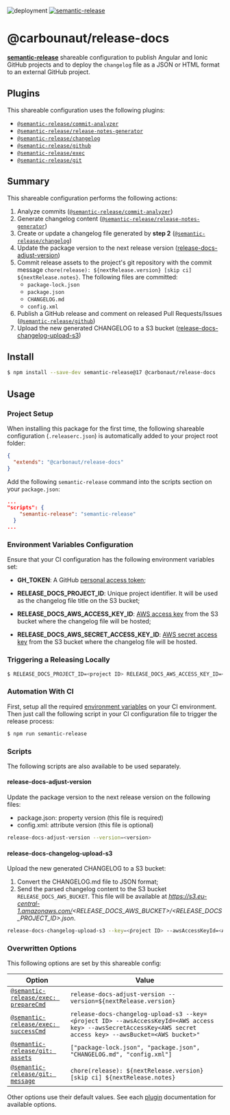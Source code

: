 ![deployment](https://github.com/carbonaut/release-docs/workflows/deployment/badge.svg?branch=master)
[![semantic-release](https://img.shields.io/badge/%20%20%F0%9F%93%A6%F0%9F%9A%80-semantic--release-e10079.svg)](https://github.com/semantic-release/semantic-release)

# @carbounaut/release-docs

[**semantic-release**](https://github.com/semantic-release/semantic-release) shareable configuration to publish Angular and Ionic GitHub projects and to deploy the `changelog` file as a JSON or HTML format to an external GitHub project.

## Plugins

This shareable configuration uses the following plugins:
- [`@semantic-release/commit-analyzer`](https://github.com/semantic-release/commit-analyzer)
- [`@semantic-release/release-notes-generator`](https://github.com/semantic-release/release-notes-generator)
- [`@semantic-release/changelog`](https://github.com/semantic-release/changelog)
- [`@semantic-release/github`](https://github.com/semantic-release/github)
- [`@semantic-release/exec`](https://github.com/semantic-release/exec)
- [`@semantic-release/git`](https://github.com/semantic-release/git)

## Summary

This shareable configuration performs the following actions:

1. Analyze commits ([`@semantic-release/commit-analyzer`](https://github.com/semantic-release/commit-analyze))
2. Generate changelog content ([`@semantic-release/release-notes-generator`](https://github.com/semantic-release/release-notes-generator))
3. Create or update a changelog file generated by **step 2** ([`@semantic-release/changelog`](https://github.com/semantic-release/changelog))
4. Update the package version to the next release version ([release-docs-adjust-version](#release-docs-adjust-version))
5. Commit release assets to the project's git repository with the commit message `chore(release): ${nextRelease.version} [skip ci] ${nextRelease.notes}`. The following files are committed:
    - `package-lock.json`
    - `package.json`
    - `CHANGELOG.md`
    - `config.xml`
6. Publish a GitHub release and comment on released Pull Requests/Issues ([`@semantic-release/github`](https://github.com/semantic-release/github))
7. Upload the new generated CHANGELOG to a S3 bucket ([release-docs-changelog-upload-s3](#release-docs-changelog-upload-s3))

## Install

```bash
$ npm install --save-dev semantic-release@17 @carbonaut/release-docs
```

## Usage

### Project Setup

When installing this package for the first time, the following shareable configuration (`.releaserc.json`) is automatically added to your project root folder:

```json
{
  "extends": "@carbonaut/release-docs"
}
```

Add the following `semantic-release` command into the scripts section on your `package.json`:

```json
...
"scripts": {
    "semantic-release": "semantic-release"
  }
...
```

### Environment Variables Configuration

Ensure that your CI configuration has the following environment variables set:

- **GH_TOKEN**: A GitHub [personal access token](https://docs.github.com/en/github/authenticating-to-github/creating-a-personal-access-token);

- **RELEASE_DOCS_PROJECT_ID**: Unique project identifier. It will be used as the changelog file title on the S3 bucket;

- **RELEASE_DOCS_AWS_ACCESS_KEY_ID**: [AWS access key](https://docs.aws.amazon.com/general/latest/gr/aws-security-credentials.html) from the S3 bucket where the changelog file will be hosted; 

- **RELEASE_DOCS_AWS_SECRET_ACCESS_KEY_ID**: [AWS secret access key](https://docs.aws.amazon.com/general/latest/gr/aws-security-credentials.html) from the S3 bucket where the changelog file will be hosted.

### Triggering a Releasing Locally

```bash
$ RELEASE_DOCS_PROJECT_ID=<project ID> RELEASE_DOCS_AWS_ACCESS_KEY_ID=<AWS access key> RELEASE_DOCS_AWS_SECRET_ACCESS_KEY_ID=<AWS secret access key> RELEASE_DOCS_AWS_BUCKET=<AWS bucket> GH_TOKEN=<GitHub token> npm run semantic-release --dry-run=false --no-ci
```

### Automation With CI

First, setup all the required [environment variables](#Configuration) on your CI environment. Then just call the following script in your CI configuration file to trigger the release process:

```bash
$ npm run semantic-release
```

### Scripts

The following scripts are also available to be used separately.

#### release-docs-adjust-version

Update the package version to the next release version on the following files:
 - package.json: property version (this file is required)
 - config.xml: attribute version (this file is optional)

```bash
release-docs-adjust-version --version=<version>
```

#### release-docs-changelog-upload-s3

Upload the new generated CHANGELOG to a S3 bucket:

1. Convert the CHANGELOG.md file to JSON format;
2. Send the parsed changelog content to the S3 bucket `RELEASE_DOCS_AWS_BUCKET`. This file will be available at _https://s3.eu-central-1.amazonaws.com/<RELEASE_DOCS_AWS_BUCKET>/<RELEASE_DOCS_PROJECT_ID>.json_.
  
```bash
release-docs-changelog-upload-s3 --key=<ṕroject ID> --awsAccessKeyId=<AWS access key> --awsSecretAccessKey<AWS secret access key> --awsBucket=<AWS bucket>"
```

### Overwritten Options

This following options are set by this shareable config:

| Option                                                                                      | Value                                                                                                                                                         |
|---------------------------------------------------------------------------------------------|---------------------------------------------------------------------------------------------------------------------------------------------------------------|
| [`@semantic-release/exec: prepareCmd`](https://github.com/semantic-release/exec#preparecmd) | `release-docs-adjust-version --version=${nextRelease.version}`                                                                                                |
| [`@semantic-release/exec: successCmd`](https://github.com/semantic-release/exec#successCmd) | `release-docs-changelog-upload-s3 --key=<ṕroject ID> --awsAccessKeyId=<AWS access key> --awsSecretAccessKey<AWS secret access key> --awsBucket=<AWS bucket>"` |
| [`@semantic-release/git: assets`](https://github.com/semantic-release/git#assets)           | `["package-lock.json", "package.json", "CHANGELOG.md", "config.xml"]`                                                                                         |
| [`@semantic-release/git: message`](https://github.com/semantic-release/git#message)         | `chore(release): ${nextRelease.version} [skip ci] ${nextRelease.notes}`                                                                                       |

Other options use their default values. See each [plugin](#plugins) documentation for available options.
